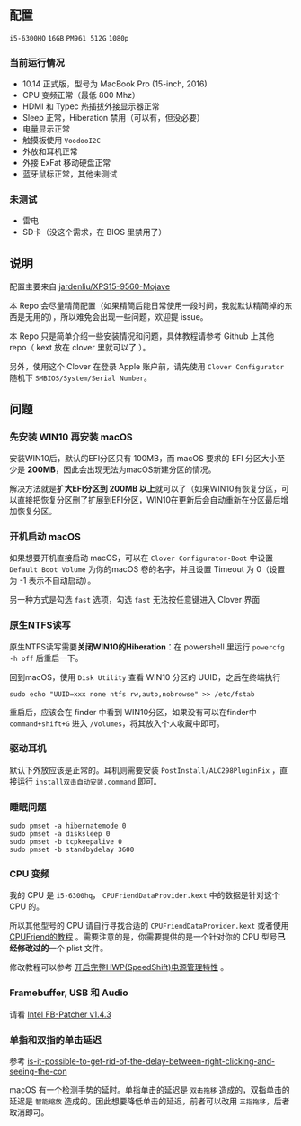 ## 配置

`i5-6300HQ` `16GB` `PM961 512G` `1080p` 

### 当前运行情况

- 10.14 正式版，型号为 MacBook Pro (15-inch, 2016)
- CPU 变频正常（最低 800 Mhz）
- HDMI 和 Typec 热插拔外接显示器正常
- Sleep 正常，Hiberation 禁用（可以有，但没必要）
- 电量显示正常
- 触摸板使用 `VoodooI2C`
- 外放和耳机正常
- 外接 ExFat 移动硬盘正常
- 蓝牙鼠标正常，其他未测试

### 未测试

- 雷电
- SD卡（没这个需求，在 BIOS 里禁用了）

## 说明

配置主要来自 [jardenliu/XPS15-9560-Mojave](https://github.com/jardenliu/XPS15-9560-Mojave) 

本 Repo 会尽量精简配置（如果精简后能日常使用一段时间，我就默认精简掉的东西是无用的），所以难免会出现一些问题，欢迎提 issue。

本 Repo 只是简单介绍一些安装情况和问题，具体教程请参考 Github 上其他 repo（ kext 放在 clover 里就可以了 ）。

另外，使用这个 Clover 在登录 Apple 账户前，请先使用 `Clover Configurator` 随机下 `SMBIOS/System/Serial Number`。

## 问题

### 先安装 WIN10 再安装 macOS

安装WIN10后，默认的EFI分区只有 100MB，而 macOS 要求的 EFI 分区大小至少是 **200MB**，因此会出现无法为macOS新建分区的情况。

解决方法就是**扩大EFI分区到 200MB 以上**就可以了（如果WIN10有恢复分区，可以直接把恢复分区删了扩展到EFI分区，WIN10在更新后会自动重新在分区最后增加恢复分区。

### 开机启动 macOS

如果想要开机直接启动 macOS，可以在 `Clover Configurator-Boot` 中设置 `Default Boot Volume` 为你的macOS 卷的名字，并且设置 Timeout 为 0（设置为 -1 表示不自动启动）。

另一种方式是勾选 `fast` 选项，勾选 `fast` 无法按任意键进入 Clover 界面

### 原生NTFS读写

原生NTFS读写需要**关闭WIN10的Hiberation**：在 powershell 里运行 `powercfg -h off` 后重启一下。

回到macOS，使用 `Disk Utility` 查看 WIN10 分区的 UUID，之后在终端执行

```
sudo echo "UUID=xxx none ntfs rw,auto,nobrowse" >> /etc/fstab
```

重启后，应该会在 finder 中看到 WIN10分区，如果没有可以在finder中 `command+shift+G` 进入 `/Volumes`，将其放入个人收藏中即可。

### 驱动耳机

默认下外放应该是正常的。耳机则需要安装 `PostInstall/ALC298PluginFix` ，直接运行 `install双击自动安装.command` 即可。

### 睡眠问题

```
sudo pmset -a hibernatemode 0
sudo pmset -a disksleep 0
sudo pmset -b tcpkeepalive 0
sudo pmset -b standbydelay 3600
```

### CPU 变频

我的 CPU 是 `i5-6300hq`， `CPUFriendDataProvider.kext` 中的数据是针对这个 CPU 的。

所以其他型号的 CPU 请自行寻找合适的 `CPUFriendDataProvider.kext` 或者使用 [CPUFriend的教程](https://github.com/acidanthera/CPUFriend/blob/master/Instructions.md) 。需要注意的是，你需要提供的是一个针对你的 CPU 型号**已经修改过的**一个 plist 文件。

修改教程可以参考 [开启完整HWP(SpeedShift)电源管理特性](http://bbs.pcbeta.com/viewthread-1737021-1-1.html) 。

### Framebuffer, USB 和 Audio

请看 [Intel FB-Patcher v1.4.3](https://www.tonymacx86.com/threads/release-intel-fb-patcher-v1-4-3.254559/)

### 单指和双指的单击延迟

参考 [is-it-possible-to-get-rid-of-the-delay-between-right-clicking-and-seeing-the-con](https://apple.stackexchange.com/questions/218179/is-it-possible-to-get-rid-of-the-delay-between-right-clicking-and-seeing-the-con)

macOS 有一个检测手势的延时。单指单击的延迟是 `双击拖移` 造成的，双指单击的延迟是 `智能缩放` 造成的。因此想要降低单击的延迟，前者可以改用 `三指拖移`，后者取消即可。